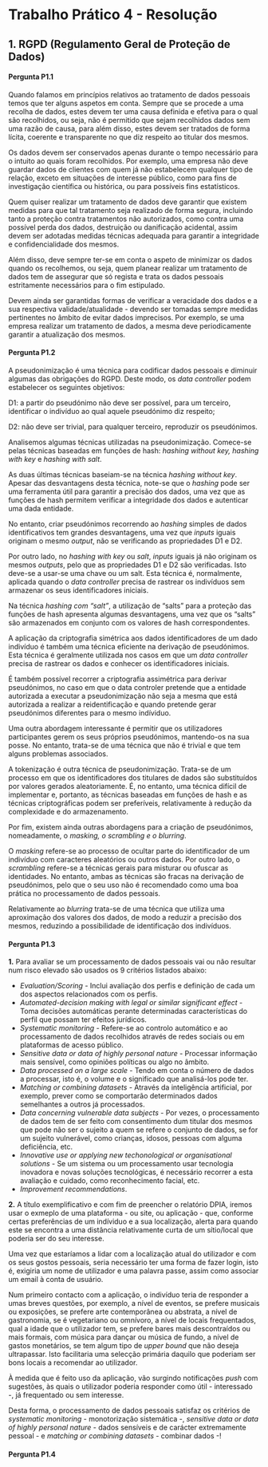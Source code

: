 # Trabalho Prático 4 - Resolução

## 1\. RGPD (Regulamento Geral de Proteção de Dados)

#### Pergunta P1.1

Quando falamos em princípios relativos ao tratamento de dados pessoais temos que ter alguns aspetos em conta. Sempre que se procede a uma recolha de dados, estes devem ter uma causa definida e efetiva para o qual são recolhidos, ou seja, não é permitido que sejam recolhidos dados sem uma razão de causa, para além disso, estes devem ser tratados de forma lícita, coerente e transparente no que diz respeito ao titular dos mesmos.

Os dados devem ser conservados apenas durante o tempo necessário para o intuito ao quais foram recolhidos. Por exemplo, uma empresa não deve guardar dados de clientes com quem já não estabelecem qualquer tipo de relação, exceto em situações de interesse público, como para fins de investigação científica ou histórica, ou para possíveis fins estatísticos. 

Quem quiser realizar um tratamento de dados deve garantir que existem medidas para que tal tratamento seja realizado de forma segura, incluindo tanto a proteção contra tratamentos não autorizados, como contra uma possível perda dos dados, destruição ou danificação acidental, assim devem ser adotadas medidas técnicas adequada para garantir a integridade e confidencialidade dos mesmos.

Além disso, deve sempre ter-se em conta o aspeto de minimizar os dados quando os recolhemos, ou seja, quem planear realizar um tratamento de dados tem de assegurar que só regista e trata os dados pessoais estritamente necessários para o fim estipulado.

Devem ainda ser garantidas formas de verificar a veracidade dos dados e a sua respectiva validade/atualidade - devendo ser tomadas sempre medidas pertinentes no âmbito de evitar dados imprecisos. Por exemplo, se uma empresa realizar um tratamento de dados, a mesma deve periodicamente garantir a atualização dos mesmos.


#### Pergunta P1.2

A pseudonimização é uma técnica para codificar dados pessoais e diminuir algumas das obrigações do RGPD. Deste modo, os _data controller_ podem estabelecer os seguintes objetivos:

D1: a partir do pseudónimo não deve ser possível, para um terceiro, identificar o indivíduo ao qual aquele pseudónimo diz respeito;

D2: não deve ser trivial, para qualquer terceiro, reproduzir os pseudónimos.

Analisemos algumas técnicas utilizadas na pseudonimização. Comece-se pelas técnicas baseadas em funções de hash: _hashing without key, hashing with key_ e _hashing with salt_.

As duas últimas técnicas baseiam-se na técnica _hashing without key_. Apesar das desvantagens desta técnica, note-se que o _hashing_ pode ser uma ferramenta útil para garantir a precisão dos dados, uma vez que as funções de hash permitem verificar a integridade dos dados e autenticar uma dada entidade.

No entanto, criar pseudónimos recorrendo ao _hashing_ simples de dados identificativos tem grandes desvantagens, uma vez que _inputs_ iguais originam o mesmo _output_, não se verificando as propriedades D1 e D2.

Por outro lado, no _hashing with key_ ou _salt_, _inputs_ iguais já não originam os mesmos _outputs_, pelo que as propriedades D1 e D2 são verificadas. Isto deve-se a usar-se uma chave ou um salt. Esta técnica é, normalmente, aplicada quando o _data controller_ precisa de rastrear os indivíduos sem armazenar os seus identificadores iniciais.

Na técnica _hashing com “salt”_, a utilização de “salts” para a proteção das funções de hash apresenta algumas desvantagens, uma vez que os “salts” são armazenados em conjunto com os valores de hash correspondentes.

A aplicação da criptografia simétrica aos dados identificadores de um dado indivíduo é também uma técnica eficiente na derivação de pseudónimos. Esta técnica é geralmente utilizada nos casos em que um _data controller_ precisa de rastrear os dados e conhecer os identificadores iniciais.

É também possível recorrer a criptografia assimétrica para derivar pseudónimos, no caso em que o data controler pretende que a entidade autorizada a executar a pseudonimização não seja a mesma que está autorizada a realizar a reidentificação e quando pretende gerar pseudónimos diferentes para o mesmo indíviduo.

Uma outra abordagem interessante é permitir que os utilizadores participantes gerem os seus próprios pseudónimos, mantendo-os na sua posse. No entanto, trata-se de uma técnica que não é trivial e que tem alguns problemas associados. 

A tokenização é outra técnica de pseudonimização. Trata-se de um processo em que os identificadores dos titulares de dados são substituídos por valores gerados aleatoriamente. É, no entanto, uma técnica difícil de implementar e, portanto, as técnicas baseadas em funções de hash e as técnicas criptográficas podem ser preferíveis, relativamente à redução da complexidade e do armazenamento.

Por fim, existem ainda outras abordagens para a criação de pseudónimos, nomeadamente, o _masking, o scrambling e o blurring_.

O _masking_ refere-se ao processo de ocultar parte do identificador de um indivíduo com caracteres aleatórios ou outros dados. Por outro lado, o _scrambling_ refere-se a técnicas gerais para misturar ou ofuscar as identidades. No entanto, ambas as técnicas são fracas na derivação de pseudónimos, pelo que o seu uso não é recomendado como uma boa prática no processamento de dados pessoais.

Relativamente ao _blurring_ trata-se de uma técnica que utiliza uma aproximação dos valores dos dados, de modo a reduzir a precisão dos mesmos, reduzindo a possibilidade de identificação dos indivíduos.


#### Pergunta P1.3

**1.** Para avaliar se um processamento de dados pessoais vai ou não resultar num risco elevado são usados os 9 critérios listados abaixo:
- _Evaluation/Scoring_ - Inclui avaliação dos perfis e definição de cada um dos aspectos relacionados com os perfis.
- _Automated-decision making with legal or similar significant effect_ - Toma decisões automáticas perante determinadas características do perfil que possam ter efeitos jurídicos.
- _Systematic monitoring_ - Refere-se ao controlo automático e ao processamento de dados recolhidos através de redes sociais ou em plataformas de acesso público.
- _Sensitive data or data of highly personal nature_ - Processar informação mais sensível, como opiniões políticas ou algo no âmbito.
- _Data processed on a large scale_ - Tendo em conta o número de dados a processar, isto é, o volume e o significado que analisá-los pode ter.
- _Matching or combining datasets_ - Através da inteligência artificial, por exemplo, prever como se comportarão determinados dados semelhantes a outros já processados.
- _Data concerning vulnerable data subjects_ - Por vezes, o processamento de dados tem de ser feito com consentimento dum titular dos mesmos que pode não ser o sujeito a quem se refere o conjunto de dados, se for um sujeito vulnerável, como crianças, idosos, pessoas com alguma deficiência, etc.
- _Innovative use or applying new techonological or organisational solutions_ - Se um sistema ou um processamento usar tecnologia inovadora e novas soluções tecnológicas, é necessário recorrer a esta avaliação e cuidado, como reconhecimento facial, etc.
- _Improvement recommendations_.

**2.** A título exemplificativo e com fim de preencher o relatório DPIA, iremos usar o exmeplo de uma plataforma - ou site, ou aplicação - que, conforme certas preferências de um indíviduo e a sua localização, alerta para quando este se encontra a uma distância relativamente curta de um sítio/local que poderia ser do seu interesse.

Uma vez que estaríamos a lidar com a localização atual do utilizador e com os seus gostos pessoais, seria necessário ter uma forma de fazer login, isto é, exigiria um nome de utilizador e uma palavra passe, assim como associar um email à conta de usuário.

Num primeiro contacto com a aplicação, o indivíduo teria de responder a umas breves questões, por exemplo, a nível de eventos, se prefere musicais ou exposições, se prefere arte contemporânea ou abstrata, a nível de gastronomia, se é vegetariano ou omnívoro, a nível de locais frequentados, qual a idade que o utilizador tem, se prefere bares mais descontraídos ou mais formais, com música para dançar ou música de fundo, a nível de gastos monetários, se tem algum tipo de _upper bound_ que não deseja ultrapassar. Isto facilitaria uma selecção primária daquilo que poderiam ser bons locais a recomendar ao utilizador.

À medida que é feito uso da aplicação, vão surgindo notificações _push_ com sugestões, às quais o utilizador poderia responder como útil - interessado -, já frequentado ou sem interesse.

Desta forma, o processamento de dados pessoais satisfaz os critérios de _systematic monitoring_ - monotorização sistemática -, _sensitive data or data of highly personal nature_ - dados sensíveis e de carácter extremamente pessoal - e _matching or combining datasets_ - combinar dados -!

#### Pergunta P1.4
